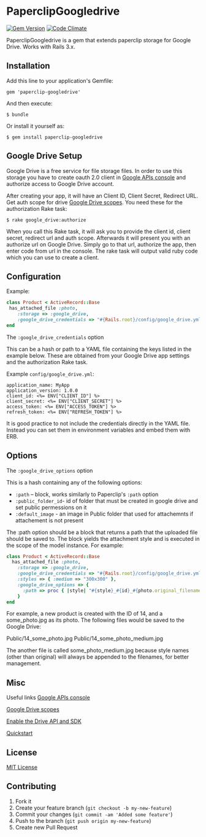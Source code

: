 # PaperclipGoogledrive 
[![Gem Version](https://badge.fury.io/rb/paperclip-googledrive.png)](http://badge.fury.io/rb/paperclip-googledrive)
[![Code Climate](https://codeclimate.com/badge.png)](https://codeclimate.com/github/evinsou/paperclip-googledrive)

PaperclipGoogledrive is a gem that extends paperclip storage for Google Drive. Works with Rails 3.x.

## Installation

Add this line to your application's Gemfile:

    gem 'paperclip-googledrive'

And then execute:

    $ bundle

Or install it yourself as:

    $ gem install paperclip-googledrive

## Google Drive Setup

Google Drive is a free service for file storage files. In order to use this storage you have to create oauth 2.0 client in [Google APIs console](https://code.google.com/apis/console/) and authorize access to Google Drive account.

After creating your app, it will have an Client ID, Client Secret, Redirect URL. Get auth scope for drive [Google Drive scopes](https://developers.google.com/drive/scopes). You need these for the authorization Rake task:
```
$ rake google_drive:authorize
```
When you call this Rake task, it will ask you to provide the client id, client secret, redirect url and auth scope. Afterwards it will present you with an authorize url on Google Drive. Simply go to that url, authorize the app, then enter code from url in the console. The rake task will output valid ruby code which you can use to create a client.

## Configuration

Example:
```ruby
class Product < ActiveRecord::Base
 has_attached_file :photo,
    :storage => :google_drive,
    :google_drive_credentials => "#{Rails.root}/config/google_drive.yml"
end
```
The `:google_drive_credentials` option

This can be a hash or path to a YAML file containing the keys listed in the example below. These are obtained from your Google Drive app settings and the authorization Rake task.

Example `config/google_drive.yml`:
```erb
application_name: MyApp
application_version: 1.0.0
client_id: <%= ENV["CLIENT_ID"] %>
client_secret: <%= ENV["CLIENT_SECRET"] %>
access_token: <%= ENV["ACCESS_TOKEN"] %>
refresh_token: <%= ENV["REFRESH_TOKEN"] %>
```
It is good practice to not include the credentials directly in the YAML file. Instead you can set them in environment variables and embed them with ERB.

## Options

The `:google_drive_options` option

This is a hash containing any of the following options:
 - `:path` – block, works similarly to Paperclip's `:path` option
 - `:public_folder_id`- id of folder that must be created in google drive and set public permessions on it
 - `:default_image` - an image in Public folder that used for attachemnts if attachement is not present

The :path option should be a block that returns a path that the uploaded file should be saved to. The block yields the attachment style and is executed in the scope of the model instance. For example:
```ruby
class Product < ActiveRecord::Base
  has_attached_file :photo,
    :storage => :google_drive,
    :google_drive_credentials => "#{Rails.root}/config/google_drive.yml",
    :styles => { :medium => "300x300" },
    :google_drive_options => {
      :path => proc { |style| "#{style}_#{id}_#{photo.original_filename}" }
    }
end
```
For example, a new product is created with the ID of 14, and a some_photo.jpg as its photo. The following files would be saved to the Google Drive:

Public/14_some_photo.jpg
Public/14_some_photo_medium.jpg

The another file is called some_photo_medium.jpg because style names (other than original) will always be appended to the filenames, for better management.

## Misc

Useful links
[Google APIs console](https://code.google.com/apis/console/)

[Google Drive scopes](https://developers.google.com/drive/scopes)

[Enable the Drive API and SDK](https://developers.google.com/drive/enable-sdk)

[Quickstart](https://developers.google.com/drive/quickstart-ruby#step_1_enable_the_drive_api)

## License

[MIT License](https://github.com/evinsou/paperclip-googledrive/blob/master/LICENSE)

## Contributing

1. Fork it
2. Create your feature branch (`git checkout -b my-new-feature`)
3. Commit your changes (`git commit -am 'Added some feature'`)
4. Push to the branch (`git push origin my-new-feature`)
5. Create new Pull Request
